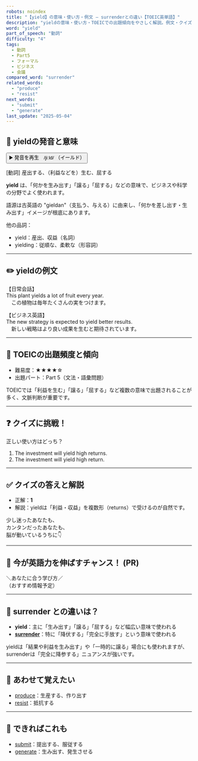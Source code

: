 ```yaml
---
robots: noindex
title: "【yield】の意味・使い方・例文 ― surrenderとの違い【TOEIC英単語】"
description: "yieldの意味・使い方・TOEICでの出題傾向をやさしく解説。例文・クイズ付きでsurrenderとの違いもわかりやすく学べます。"
word: "yield"
part_of_speech: "動詞"
difficulty: "4"
tags:
  - 動詞
  - Part5
  - フォーマル
  - ビジネス
  - 会議
compared_word: "surrender"
related_words:
  - "produce"
  - "resist"
next_words:
  - "submit"
  - "generate"
last_update: "2025-05-04"
---
```


## 🔰 yieldの発音と意味

<button class="play-audio" onclick="playTTS('yield')">
  <span class="play-audio-main">
    ▶️ 発音を再生　/jiːld/
  </span>
  <span class="play-audio-sub">
    （イールド）
  </span>
</button>

[動詞] 産出する、（利益などを）生む、屈する

**yield** は、「何かを生み出す」「譲る」「屈する」などの意味で、ビジネスや科学の分野でよく使われます。

語源は古英語の "gieldan"（支払う、与える）に由来し、「何かを差し出す・生み出す」イメージが根底にあります。

他の品詞：  
- yield：産出、収益（名詞）
- yielding：従順な、柔軟な（形容詞）

---

## ✏️ yieldの例文

【日常会話】  
This plant yields a lot of fruit every year.  
　この植物は毎年たくさんの実をつけます。

【ビジネス英語】  
The new strategy is expected to yield better results.  
　新しい戦略はより良い成果を生むと期待されています。

---

## 🎯 TOEICの出題頻度と傾向

- 難易度：★★★★☆
- 出題パート：Part 5（文法・語彙問題）

TOEICでは「利益を生む」「譲る」「屈する」など複数の意味で出題されることが多く、文脈判断が重要です。

---

## ❓ クイズに挑戦！

正しい使い方はどっち？

1. The investment will yield high returns.  
2. The investment will yield high return.

---

## ✅ クイズの答えと解説

- 正解：**1**
- 解説：yieldは「利益・収益」を複数形（returns）で受けるのが自然です。

少し迷ったあなたも、  
カンタンだったあなたも、  
脳が動いているうちに👇️

---

## 🚀 今が英語力を伸ばすチャンス！ (PR)

<div class="info-center">
＼あなたに合う学び方／<br>  
（おすすめ情報予定）
</div>

---

## 🤔  surrender との違いは？

- **yield**：主に「生み出す」「譲る」「屈する」など幅広い意味で使われる
- **[surrender](/surrender)**：特に「降伏する」「完全に手放す」という意味で使われる

yieldは「結果や利益を生み出す」や「一時的に譲る」場合にも使われますが、surrenderは「完全に降参する」ニュアンスが強いです。

---

## 🧩 あわせて覚えたい

- [produce](/produce)：生産する、作り出す
- [resist](/resist)：抵抗する

---

## 📖 できればこれも

- [submit](/submit)：提出する、服従する
- [generate](/generate)：生み出す、発生させる

<!-- cvid: aid42_bid03 -->
